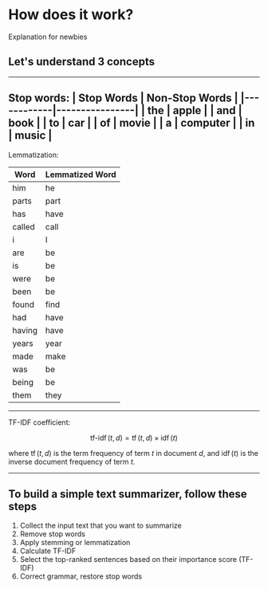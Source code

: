 # How does it work?

Explanation for newbies

## Let's understand 3 concepts
---
Stop words:
| Stop Words | Non-Stop Words |
|------------|----------------|
| the        | apple          |
| and        | book           |
| to         | car            |
| of         | movie          |
| a          | computer       |
| in         | music          |
---
Lemmatization:

| Word | Lemmatized Word |
|-----------|----------------|
| him       | he             |
| parts     | part           |
| has       | have           |
| called    | call           |
| i         | I              |
| are       | be             |
| is        | be             |
| were      | be             |
| been      | be             |
| found     | find           |
| had       | have           |
| having    | have           |
| years     | year           |
| made      | make           |
| was       | be             |
| being     | be             |
| them      | they           |

---

TF-IDF coefficient:

$$
\operatorname{tf-idf}(t, d) = \operatorname{tf}(t, d) \times \operatorname{idf}(t)
$$

where $\operatorname{tf}(t, d)$ is the term frequency of term $t$ in document $d$, and $\operatorname{idf}(t)$ is the inverse document frequency of term $t$.

---

## To build a simple text summarizer, follow these steps

1. Collect the input text that you want to summarize
2. Remove stop words
3. Apply stemming or lemmatization
4. Calculate TF-IDF
5. Select the top-ranked sentences based on their importance
score (TF-IDF)
6. Correct grammar, restore stop words
